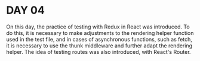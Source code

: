 # DAY 04

On this day, the practice of testing with Redux in React was introduced. To do this, it is necessary to make adjustments to the rendering helper function used in the test file, and in cases of asynchronous functions, such as fetch, it is necessary to use the thunk middleware and further adapt the rendering helper. The idea of ​​testing routes was also introduced, with React's Router.
